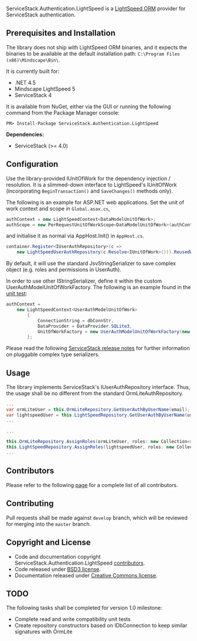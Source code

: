 ServiceStack.Authentication.LightSpeed is a [LightSpeed ORM](http://www.mindscapehq.com/products/lightspeed) provider for ServiceStack authentication.

## Prerequisites and Installation
The library does not ship with LightSpeed ORM binaries, and it expects the binaries to be available at the default installation path: `C:\Program Files (x86)\Mindscape\Bin\`.

It is currently built for:
  * .NET 4.5
  * Mindscape LightSpeed 5
  * ServiceStack 4

It is available from NuGet, either via the GUI or running the following command from the Package Manager console:

```
PM> Install-Package ServiceStack.Authentication.LightSpeed
```

**Dependencies:**

  * ServiceStack (>= 4.0)

## Configuration
Use the library-provided IUnitOfWork for the dependency injection / resolution. It is a slimmed-down interface to LightSpeed's IUnitOfWork (incorporating `BeginTransaction()` and `SaveChanges()` methods only).

The following is an example for ASP.NET web applications. Set the unit of work context and scope in `Global.asax.cs`,

```C#
authContext = new LightSpeedContext<DataModelUnitOfWork>;
authScope = new PerRequestUnitOfWorkScope<DataModelUnitOfWork>(authContext);
```

and initialise it as normal via AppHost.Init() in `AppHost.cs`.

```C#
container.Register<IUserAuthRepository>(c =>
    new LightSpeedUserAuthRepository(c.Resolve<IUnitOfWork>())).ReusedWithin(ReuseScope.Request);
```

By default, it will use the standard JsvStringSerializer to save complex object (e.g. roles and permissions in UserAuth).

In order to use other IStringSerializer, define it within the custom UserAuthModelUnitOfWorkFactory. The following is an example found in the [unit test](/blob/master/tests/ServiceStack.Authentication.LightSpeedTests/LightSpeedAuthProviderReadCompatibilityTest.cs):

```C#
authContext =
    new LightSpeedContext<UserAuthModelUnitOfWork>
        {
            ConnectionString = dbConnStr,
            DataProvider = DataProvider.SQLite3,
            UnitOfWorkFactory = new UserAuthModelUnitOfWorkFactory(new JsvStringSerializer())
        };
```

Please read the following [ServiceStack release notes](https://github.com/ServiceStack/ServiceStack/blob/081842d11c5dcf304a89f65e4491a9e92718d038/release-notes.md#pluggable-complex-type-serializers) for further information on pluggable complex type serializers.

## Usage
The library implements ServiceStack's IUserAuthRepository interface. Thus, the usage shall be no different from the standard OrmLiteAuthRepository.

```C#
...
var ormLiteUser = this.OrmLiteRepository.GetUserAuthByUserName(email);
var lightspeedUser = this.LightSpeedRepository.GetUserAuthByUserName(username);
...
```

```C#
...

this.OrmLiteRepository.AssignRoles(ormLiteUser, roles: new Collection<string> { "SuperAdmin" });
this.LightSpeedRepository.AssignRoles(lightspeedUser, roles: new Collection<string> { "SuperAdmin" });
...
``` 

## Contributors
Please refer to the following [page](/blob/master/Contributors.md) for a complete list of all contributors.

## Contributing
Pull requests shall be made against `develop` branch, which will be reviewed for merging into the `master` branch.

## Copyright and License
  * Code and documentation copyright ServiceStack.Authentication.LightSpeed [contributors](/blob/master/Contributors.md).
  * Code released under [BSD3 license](/blob/master/License.txt).
  * Documentation released under [Creative Commons license](/blob/master/LicenseDocs.txt).

## TODO
The following tasks shall be completed for version 1.0 milestone:
  * Complete read and write compatibility unit tests
  * Create repository constructors based on IDbConnection to keep similar signatures with OrmLite 